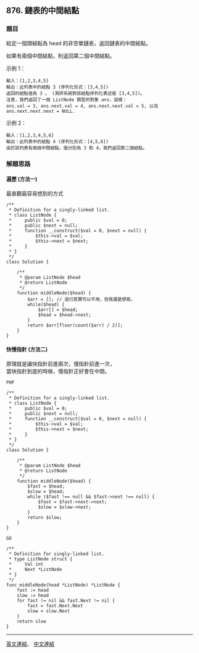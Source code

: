 ## 876. 鏈表的中間結點

### 題目
給定一個頭結點為 head 的非空單鏈表，返回鏈表的中間結點。

如果有兩個中間結點，則返回第二個中間結點。

示例 1：
```
輸入：[1,2,3,4,5]
輸出：此列表中的結點 3 (序列化形式：[3,4,5])
返回的結點值為 3 。 (測評系統對該結點序列化表述是 [3,4,5])。
注意，我們返回了一個 ListNode 類型的對象 ans，這樣：
ans.val = 3, ans.next.val = 4, ans.next.next.val = 5, 以及 ans.next.next.next = NULL.
```
示例 2：
```
輸入：[1,2,3,4,5,6]
輸出：此列表中的結點 4 (序列化形式：[4,5,6])
由於該列表有兩個中間結點，值分別為 3 和 4，我們返回第二個結點。
```

### 解題思路

#### 遍歷 (方法一)
最直觀最容易想到的方式<br>

```
/**
 * Definition for a singly-linked list.
 * class ListNode {
 *     public $val = 0;
 *     public $next = null;
 *     function __construct($val = 0, $next = null) {
 *         $this->val = $val;
 *         $this->next = $next;
 *     }
 * }
 */
class Solution {

    /**
     * @param ListNode $head
     * @return ListNode
     */
    function middleNode($head) {
        $arr = []; // 這行其實可以不用，但我還是想寫。
        while($head) {
            $arr[] = $head;
            $head = $head->next;
        }
        return $arr[floor(count($arr) / 2)];
    }
}
```

#### 快慢指針 (方法二)
原理就是讓快指針前進兩次，慢指針前進一次，<br>
當快指針到底的時候，慢指針正好會在中間。

```
PHP

/**
 * Definition for a singly-linked list.
 * class ListNode {
 *     public $val = 0;
 *     public $next = null;
 *     function __construct($val = 0, $next = null) {
 *         $this->val = $val;
 *         $this->next = $next;
 *     }
 * }
 */
class Solution {

    /**
     * @param ListNode $head
     * @return ListNode
     */
    function middleNode($head) {
        $fast = $head;
        $slow = $head;
        while ($fast !== null && $fast->next !== null) {
            $fast = $fast->next->next;
            $slow = $slow->next;
        }
        return $slow;
    }
}
```

```
GO

/**
 * Definition for singly-linked list.
 * type ListNode struct {
 *     Val int
 *     Next *ListNode
 * }
 */
func middleNode(head *ListNode) *ListNode {
    fast := head
    slow := head
    for fast != nil && fast.Next != nil {
        fast = fast.Next.Next
        slow = slow.Next
    }
    return slow
}
```
***

[英文連結](https://leetcode.com/problems/middle-of-the-linked-list/)、
[中文連結](https://leetcode.cn/problems/middle-of-the-linked-list/)



